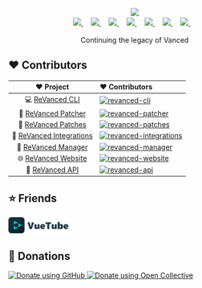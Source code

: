 <p align="center">
  <picture>
    <source
      width="256px"
      media="(prefers-color-scheme: dark)"
      srcset="https://github.com/revanced/.github/raw/main/profile/assets/revanced-headline/revanced-headline-vertical-dark.svg"
    >
    <img 
      src="https://github.com/revanced/.github/raw/main/profile/assets/revanced-headline/revanced-headline-vertical-light.svg"
    >
  </picture>
  <br>
  <a href="https://revanced.app/">
       <img height="24px" src="https://github.com/revanced/.github/raw/main/profile/assets/revanced-logo/revanced-logo-round.svg" />
   </a>&nbsp;&nbsp;&nbsp;
   <a href="https://github.com/revanced">
       <picture>
           <source height="24px" media="(prefers-color-scheme: dark)" srcset="https://i.ibb.co/dMMmCrW/Git-Hub-Mark.png" />
           <img height="24px" src="https://i.ibb.co/9wV3HGF/Git-Hub-Mark-Light.png" />
       </picture>
   </a>&nbsp;&nbsp;&nbsp;
   <a href="http://revanced.app/discord">
       <img height="24px" src="https://user-images.githubusercontent.com/13122796/178032563-d4e084b7-244e-4358-af50-26bde6dd4996.png" />
   </a>&nbsp;&nbsp;&nbsp;
   <a href="https://reddit.com/r/revancedapp">
       <img height="24px" src="https://user-images.githubusercontent.com/13122796/178032351-9d9d5619-8ef7-470a-9eec-2744ece54553.png" />
   </a>&nbsp;&nbsp;&nbsp;
   <a href="https://t.me/app_revanced">
       <img height="24px" src="https://user-images.githubusercontent.com/13122796/178032213-faf25ab8-0bc3-4a94-a730-b524c96df124.png" />
   </a>&nbsp;&nbsp;&nbsp;
   <a href="https://twitter.com/revancedapp">
       <picture>
         <source media="(prefers-color-scheme: dark)" srcset="https://user-images.githubusercontent.com/93124920/270180600-7c1b38bf-889b-4d68-bd5e-b9d86f91421a.png">
         <img height="24px" src="https://user-images.githubusercontent.com/93124920/270108715-d80743fa-b330-4809-b1e6-79fbdc60d09c.png" />
       <picture/>
   </a>&nbsp;&nbsp;&nbsp;
   <a href="https://www.youtube.com/channel/UCLktAUh5Gza9zAJBStwxNdw">
       <img height="24px" src="https://user-images.githubusercontent.com/13122796/178032714-c51c7492-0666-44ac-99c2-f003a695ab50.png" />
   </a>&nbsp;&nbsp;&nbsp;
   <br>
   <br>
   Continuing the legacy of Vanced
</p>

## ❤️ Contributors

[revanced-patcher]: https://contrib.rocks/image?repo=revanced/revanced-patcher&max=12
[revanced-patches]: https://contrib.rocks/image?repo=revanced/revanced-patches&max=12
[revanced-cli]: https://contrib.rocks/image?repo=revanced/revanced-cli&max=12
[revanced-integrations]: https://contrib.rocks/image?repo=revanced/revanced-integrations&max=12
[revanced-manager]: https://contrib.rocks/image?repo=revanced/revanced-manager&max=12
[revanced-website]: https://contrib.rocks/image?repo=revanced/revanced-website&max=12
[revanced-api]: https://contrib.rocks/image?repo=revanced/revanced-api&max=12

|                                  ❤️ Project                                   | ❤ Contributors                                                                                    |
| :---------------------------------------------------------------------------: | :------------------------------------------------------------------------------------------------ |
| 💻 [ReVanced CLI](https://github.com/revanced/revanced-cli)                   | [![revanced-cli]](https://github.com/revanced/revanced-cli/graphs/contributors)                   |
| 💉 [ReVanced Patcher](https://github.com/revanced/revanced-patcher)           | [![revanced-patcher]](https://github.com/revanced/revanced-patcher/graphs/contributors)           |
| 🧩 [ReVanced Patches](https://github.com/revanced/revanced-patches)           | [![revanced-patches]](https://github.com/revanced/revanced-patches/graphs/contributors)           |
| 🔩 [ReVanced Integrations](https://github.com/revanced/revanced-integrations) | [![revanced-integrations]](https://github.com/revanced/revanced-integrations/graphs/contributors) |
| 💊 [ReVanced Manager](https://github.com/revanced/revanced-manager)           | [![revanced-manager]](https://github.com/revanced/revanced-manager/graphs/contributors)           |
| 🌐 [ReVanced Website](https://github.com/revanced/revanced-website)           | [![revanced-website]](https://github.com/revanced/revanced-website/graphs/contributors)           |
| 🚀 [ReVanced API](https://github.com/revanced/revanced-api)                   | [![revanced-api]](https://github.com/revanced/revanced-api/graphs/contributors)                   |

## ⭐ Friends

<a href="https://vuetube.app/referral.html?referral=revanced">
  <picture>
    <source
      srcset="https://raw.githubusercontent.com/VueTubeApp/.github/main/readme_assets/dark/VueTube.svg"
      media="(prefers-color-scheme: dark)"
    />
    <img height="32px"
      src="https://raw.githubusercontent.com/VueTubeApp/.github/main/readme_assets/light/VueTube.svg"
      alt="VueTube icon"
    />
  </picture>
</a>

## 🤝 Donations

<a href="https://github.com/sponsors/ReVanced">
  <img
    height="32px"
    alt="Donate using GitHub"
    src="https://img.shields.io/badge/github%20sponsors-30363D?style=for-the-badge&logo=GitHub-Sponsors"
  />
</a>
<a href="https://opencollective.com/ReVanced">
  <img
    height="32px"
    alt="Donate using Open Collective"
    src="https://img.shields.io/badge/open%20collective-30363D?style=for-the-badge&logo=Open-Collective"
  />
</a>
